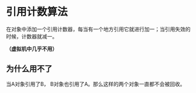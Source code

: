 # 引用计数算法

在对象中添加一个引用计数器，每当有一个地方引用它就进行加一；当引用失效的时候，计数器就减一。

**（虚拟机中几乎不用）**
## 为什么用不了

当A对象引用了B， B对象也引用了A。那么这样的两个对象一直都不会被回收。